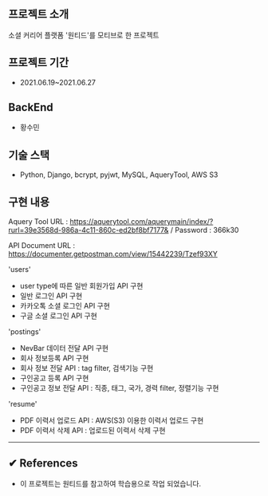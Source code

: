 ## 프로젝트 소개
소셜 커리어 플랫폼 '원티드'를 모티브로 한 프로젝트

## 프로젝트 기간
- 2021.06.19~2021.06.27

## BackEnd
- 황수민

## 기술 스택
- Python, Django, bcrypt, pyjwt, MySQL, AqueryTool, AWS S3

## 구현 내용 
Aquery Tool URL : https://aquerytool.com/aquerymain/index/?rurl=39e3568d-986a-4c11-860c-ed2bf8bf7177& / Password : 366k30

API Document URL : https://documenter.getpostman.com/view/15442239/Tzef93XY

'users'
- user type에 따른 일반 회원가입 API 구현
- 일반 로그인 API 구현
- 카카오톡 소셜 로그인 API 구현
- 구글 소셜 로그인 API 구현

'postings'
- NevBar 데이터 전달 API 구현
- 회사 정보등록 API 구현
- 회사 정보 전달 API : tag filter, 검색기능 구현
- 구인공고 등록 API 구현
- 구인공고 정보 전달 API : 직종, 태그, 국가, 경력 filter, 정렬기능 구현

'resume'
- PDF 이력서 업로드 API : AWS(S3) 이용한 이력서 업로드 구현
- PDF 이력서 삭제 API : 업로드된 이력서 삭제 구현

-------------------
## ✔︎ References
- 이 프로젝트는 원티드를 참고하여 학습용으로 작업 되었습니다.
